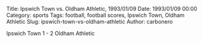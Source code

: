 Title: Ipswich Town vs. Oldham Athletic, 1993/01/09
Date: 1993/01/09 00:00
Category: sports
Tags: football, football scores, Ipswich Town, Oldham Athletic
Slug: ipswich-town-vs-oldham-athletic
Author: carbonero


Ipswich Town 1 - 2 Oldham Athletic
